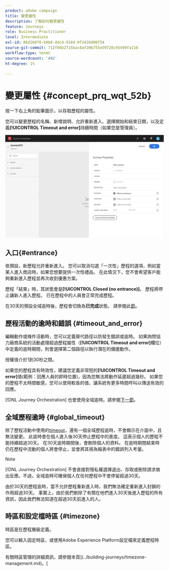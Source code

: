 ```yaml
---
product: adobe campaign
title: 變更屬性
description: 了解如何變更屬性
feature: Journeys
role: Business Practitioner
level: Intermediate
exl-id: 06d26078-b9b8-4dc4-918d-0f2426d00f54
source-git-commit: 712f66b2715bac0af206755e59728c95499fa110
workflow-type: tm+mt
source-wordcount: '492'
ht-degree: 1%

---
```


# 變更屬性 {#concept_prq_wqt_52b}

按一下右上角的鉛筆圖示，以存取歷程的屬性。

您可以變更歷程的名稱、新增說明、允許重新進入、選擇開始和結束日期，以及定義&#x200B;**[!UICONTROL Timeout and error]**&#x200B;持續時間（如果您是管理員）。

![](../assets/journey32.png)

## 入口{#entrance}

依預設，新歷程允許重新進入。 您可以取消勾選「一次性」歷程的選項，例如當某人進入商店時，如果您想要提供一次性禮品。 在此情況下，您不會希望客戶能夠重新進入歷程並再次收到優惠方案。

歷程「結束」時，其狀態會是&#x200B;**[!UICONTROL Closed (no entrance)]**。 歷程將停止讓新人進入歷程。 已在歷程中的人員會正常完成歷程。

在30天的預設全域逾時後，歷程會切換為&#x200B;**已完成**&#x200B;狀態。 請參閱此[節](#global_timeout)。

## 歷程活動的逾時和錯誤 {#timeout_and_error}

編輯動作或條件活動時，您可以定義替代路徑以防發生錯誤或逾時。 如果詢問協力廠商系統的活動處理超過歷程屬性（**[!UICONTROL Timeout and  error]**&#x200B;欄位）中定義的逾時期間，則會選擇第二個路徑以執行潛在的備援動作。

授權值介於1到30秒之間。

如果您的歷程具有時效性，建議您定義非常短的&#x200B;**[!UICONTROL Timeout and error]**&#x200B;值(範例：回應人員的即時位置)，因為您無法將動作延遲超過幾秒。 如果您的歷程不太時間敏感，您可以使用較長的值，讓系統有更多時間呼叫以傳送有效的回應。

[!DNL Journey Orchestration] 也會使用全域逾時。請參閱[下一節](#global_timeout)。

## 全域歷程逾時 {#global_timeout}

除了歷程活動中使用的[timeout](#timeout_and_error)，還有一個全域歷程逾時，不會顯示在介面中，且無法變更。 此逾時會在個人進入後30天停止歷程中的進度。 這表示個人的歷程不能持續超過30天。 在30天逾時期間後，會刪除個人的資料。 在逾時期間結束時仍在歷程中流動的個人將會停止，並會將其視為報表中的錯誤列入考量。

>[!NOTE]
>
>[!DNL Journey Orchestration] 不會直接對隱私權選擇退出、存取或刪除請求做出反應。不過，全域逾時可確保個人在任何歷程中不會停留超過30天。

由於30天的歷程逾時，當不允許歷程重新進入時，我們無法確定重新進入封鎖的作用超過30天。 事實上，由於我們刪除了有關在他們進入30天後進入歷程的所有資訊，因此我們無法知道在超過30天前進入的人。

## 時區和設定檔時區 {#timezone}

時區是在歷程層級定義。

您可以輸入固定時區，或使用Adobe Experience Platform設定檔來定義歷程時區。

有關時區管理的詳細資訊，請參閱本頁](../building-journeys/timezone-management.md)。[
